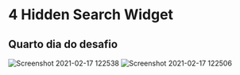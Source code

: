 # 4 Hidden Search Widget

## Quarto dia do desafio

![Screenshot 2021-02-17 122538](https://user-images.githubusercontent.com/57108685/108226184-6bb4d180-711b-11eb-8e55-8825558be660.png)
![Screenshot 2021-02-17 122506](https://user-images.githubusercontent.com/57108685/108226178-6a83a480-711b-11eb-9aed-f31f523e0b58.png)
